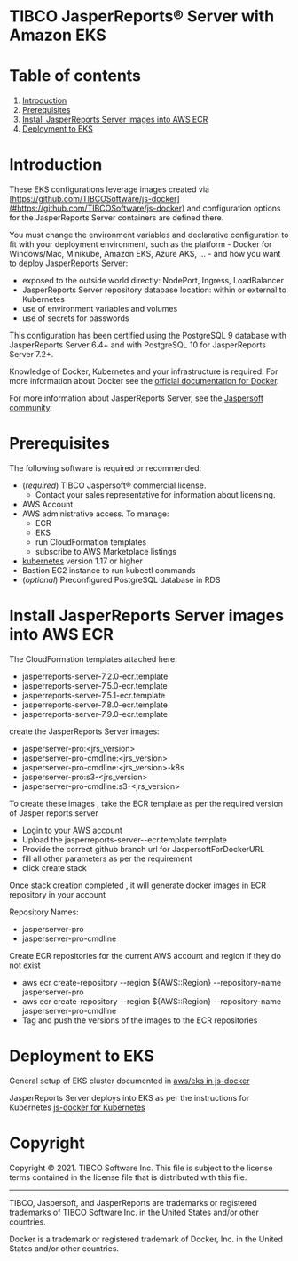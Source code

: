# TIBCO JasperReports&reg; Server with Amazon EKS

# Table of contents

1. [Introduction](#introduction)
1. [Prerequisites](#prerequisites)
1. [Install JasperReports Server images into AWS ECR](#install-jasperreports-server-images-into-AWS-ECR)
1. [Deployment to EKS](#deployment-to-eks)

# Introduction

These EKS configurations leverage images created via [https://github.com/TIBCOSoftware/js-docker](#https://github.com/TIBCOSoftware/js-docker)
and configuration options for the JasperReports Server containers are defined there.

You must change the environment variables and declarative configuration to fit with your deployment environment,
such as the platform - Docker for Windows/Mac, Minikube, Amazon EKS, Azure AKS, ... -
and how you want to deploy JasperReports Server:
- exposed to the outside world directly: NodePort, Ingress, LoadBalancer
- JasperReports Server repository database location: within or external to Kubernetes
- use of environment variables and volumes
- use of secrets for passwords

This configuration has been certified using
the PostgreSQL 9 database with JasperReports Server 6.4+
and with PostgreSQL 10 for JasperReports Server 7.2+.

Knowledge of Docker, Kubernetes and your infrastructure is required.
For more information about Docker see the
[official documentation for Docker](https://docs.docker.com/).

For more information about JasperReports Server, see the
[Jaspersoft community](http://community.jaspersoft.com/).

# Prerequisites

The following software is required or recommended:

- (*required*) TIBCO Jaspersoft&reg; commercial license.
  - Contact your sales representative for information about licensing.
- AWS Account
- AWS administrative access. To manage:
  - ECR
  - EKS
  - run CloudFormation templates
  - subscribe to AWS Marketplace listings  
- [kubernetes](https://kubernetes.io/) version 1.17 or higher
- Bastion EC2 instance to run kubectl commands
- (*optional*) Preconfigured PostgreSQL database in RDS

# Install JasperReports Server images into AWS ECR

The CloudFormation templates attached here:
- jasperreports-server-7.2.0-ecr.template
- jasperreports-server-7.5.0-ecr.template
- jasperreports-server-7.5.1-ecr.template
- jasperreports-server-7.8.0-ecr.template
- jasperreports-server-7.9.0-ecr.template

create the JasperReports Server images:
- jasperserver-pro:<jrs_version>
- jasperserver-pro-cmdline:<jrs_version>
- jasperserver-pro-cmdline:<jrs_version>-k8s
- jasperserver-pro:s3-<jrs_version>
- jasperserver-pro-cmdline:s3-<jrs_version>

To create these images , take the ECR template as per the required version of Jasper reports server
- Login to your AWS account 
- Upload the jasperreports-server-<version>-ecr.template template
- Provide the correct github branch url for JaspersoftForDockerURL
- fill all other parameters as per the requirement 
- click create stack 

Once stack creation completed , it will generate docker images in ECR repository in your account

Repository Names:
- jasperserver-pro
- jasperserver-pro-cmdline

Create ECR repositories for the current AWS account and region if they do not exist
  - aws ecr create-repository --region ${AWS::Region} --repository-name jasperserver-pro
  - aws ecr create-repository --region ${AWS::Region} --repository-name jasperserver-pro-cmdline
- Tag and push the versions of the images to the ECR repositories

# Deployment to EKS

General setup of  EKS cluster documented in [aws/eks  in js-docker](https://github.com/TIBCOSoftware/js-docker/tree/master/platforms/aws/eks) 

JasperReports Server deploys into EKS as per the instructions for Kubernetes [js-docker for Kubernetes](https://github.com/TIBCOSoftware/js-docker/tree/master/kubernetes)


# Copyright
Copyright &copy; 2021. TIBCO Software Inc.
This file is subject to the license terms contained
in the license file that is distributed with this file.
___

TIBCO, Jaspersoft, and JasperReports are trademarks or
registered trademarks of TIBCO Software Inc.
in the United States and/or other countries.

Docker is a trademark or registered trademark of Docker, Inc.
in the United States and/or other countries.

